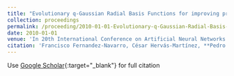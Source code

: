 ```yaml
---
title: "Evolutionary q-Gaussian Radial Basis Functions for improving prediction accuracy of gene classification using feature selection"
collection: proceedings
permalink: /proceeding/2010-01-01-Evolutionary-q-Gaussian-Radial-Basis-Functions-for-improving-prediction-accuracy-of-gene-classification-using-feature-selection
date: 2010-01-01
venue: 'In 20th International Conference on Artificial Neural Networks (ICANN10)'
citation: 'Francisco Fernandez-Navarro, César Hervás-Martínez, **Pedro Antonio Gutiérrez, **R. Ruiz, J.C. Riquelme, &quot;Evolutionary q-Gaussian Radial Basis Functions for improving prediction accuracy of gene classification using feature selection.&quot; In 20th International Conference on Artificial Neural Networks (ICANN10), 2010, pp.327-336.'
---
```

Use [Google Scholar](https://scholar.google.com/scholar?q=Evolutionary+q+Gaussian+Radial+Basis+Functions+for+improving+prediction+accuracy+of+gene+classification+using+feature+selection){:target="_blank"} for full citation
